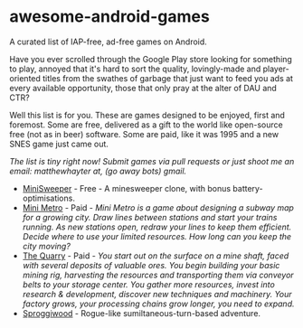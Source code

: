 # awesome-android-games
A curated list of IAP-free, ad-free games on Android.

Have you ever scrolled through the Google Play store looking for something to play, annoyed that it's hard to sort the quality, lovingly-made and player-oriented titles from the swathes of garbage that just want to feed you ads at every available opportunity, those that only pray at the alter of DAU and CTR?

Well this list is for you. These are games designed to be enjoyed, first and foremost. Some are free, delivered as a gift to the world like open-source free (not as in beer) software. Some are paid, like it was 1995 and a new SNES game just came out.

_The list is tiny right now! Submit games via pull requests or just shoot me an email: matthewhayter at, (go away bots) gmail._

* [MiniSweeper](https://play.google.com/store/apps/details?id=com.AntonBergaker.minisweeper) - Free - A minesweeper clone, with bonus battery-optimisations.
* [Mini Metro](https://play.google.com/store/apps/details?id=nz.co.codepoint.minimetro) - Paid - _Mini Metro is a game about designing a subway map for a growing city. Draw lines between stations and start your trains running. As new stations open, redraw your lines to keep them efficient. Decide where to use your limited resources. How long can you keep the city moving?_
* [The Quarry](https://play.google.com/store/apps/details?id=de.dakror.quarry) - Paid - _You start out on the surface on a mine shaft, faced with several deposits of valuable ores. You begin building your basic mining rig, harvesting the resources and transporting them via conveyor belts to your storage center. You gather more resources, invest into research & development, discover new techniques and machinery. Your factory grows, your processing chains grow longer, you need to expand._
* [Sproggiwood](https://play.google.com/store/apps/details?id=com.freeholdgames.sproggiwood) - Rogue-like sumiltaneous-turn-based adventure.
